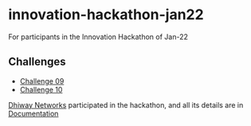 # innovation-hackathon-jan22
For participants in the Innovation Hackathon of Jan-22


## Challenges

* [Challenge 09](./dhiway/Dhiway-Challenge09.md)
* [Challenge 10](./dhiway/Dhiway-Challenge10.md)


[Dhiway Networks](https://dhiway.com) participated in the hackathon, and all its details are in [Documentation](./dhiway)
